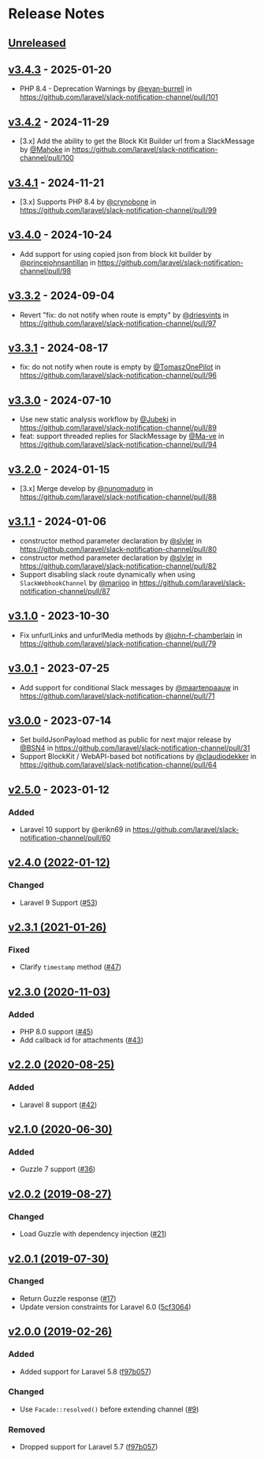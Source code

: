 # Release Notes

## [Unreleased](https://github.com/laravel/slack-notification-channel/compare/v3.4.3...3.x)

## [v3.4.3](https://github.com/laravel/slack-notification-channel/compare/v3.4.2...v3.4.3) - 2025-01-20

* PHP 8.4 - Deprecation Warnings by [@evan-burrell](https://github.com/evan-burrell) in https://github.com/laravel/slack-notification-channel/pull/101

## [v3.4.2](https://github.com/laravel/slack-notification-channel/compare/v3.4.1...v3.4.2) - 2024-11-29

* [3.x] Add the ability to get the Block Kit Builder url from a SlackMessage by [@Mahoke](https://github.com/Mahoke) in https://github.com/laravel/slack-notification-channel/pull/100

## [v3.4.1](https://github.com/laravel/slack-notification-channel/compare/v3.4.0...v3.4.1) - 2024-11-21

* [3.x] Supports PHP 8.4 by [@crynobone](https://github.com/crynobone) in https://github.com/laravel/slack-notification-channel/pull/99

## [v3.4.0](https://github.com/laravel/slack-notification-channel/compare/v3.3.2...v3.4.0) - 2024-10-24

* Add support for using copied json from block kit builder by [@princejohnsantillan](https://github.com/princejohnsantillan) in https://github.com/laravel/slack-notification-channel/pull/98

## [v3.3.2](https://github.com/laravel/slack-notification-channel/compare/v3.3.1...v3.3.2) - 2024-09-04

* Revert "fix: do not notify when route is empty" by [@driesvints](https://github.com/driesvints) in https://github.com/laravel/slack-notification-channel/pull/97

## [v3.3.1](https://github.com/laravel/slack-notification-channel/compare/v3.3.0...v3.3.1) - 2024-08-17

* fix: do not notify when route is empty by [@TomaszOnePilot](https://github.com/TomaszOnePilot) in https://github.com/laravel/slack-notification-channel/pull/96

## [v3.3.0](https://github.com/laravel/slack-notification-channel/compare/v3.2.0...v3.3.0) - 2024-07-10

* Use new static analysis workflow by [@Jubeki](https://github.com/Jubeki) in https://github.com/laravel/slack-notification-channel/pull/89
* feat: support threaded replies for SlackMessage by [@Ma-ve](https://github.com/Ma-ve) in https://github.com/laravel/slack-notification-channel/pull/94

## [v3.2.0](https://github.com/laravel/slack-notification-channel/compare/v3.1.1...v3.2.0) - 2024-01-15

* [3.x] Merge develop by [@nunomaduro](https://github.com/nunomaduro) in https://github.com/laravel/slack-notification-channel/pull/88

## [v3.1.1](https://github.com/laravel/slack-notification-channel/compare/v3.1.0...v3.1.1) - 2024-01-06

* constructor method parameter declaration by [@slvler](https://github.com/slvler) in https://github.com/laravel/slack-notification-channel/pull/80
* constructor method parameter declaration by [@slvler](https://github.com/slvler) in https://github.com/laravel/slack-notification-channel/pull/82
* Support disabling slack route dynamically when using `SlackWebhookChannel` by [@marijoo](https://github.com/marijoo) in https://github.com/laravel/slack-notification-channel/pull/87

## [v3.1.0](https://github.com/laravel/slack-notification-channel/compare/v3.0.1...v3.1.0) - 2023-10-30

- Fix unfurlLinks and unfurlMedia methods by [@john-f-chamberlain](https://github.com/john-f-chamberlain) in https://github.com/laravel/slack-notification-channel/pull/79

## [v3.0.1](https://github.com/laravel/slack-notification-channel/compare/v3.0.0...v3.0.1) - 2023-07-25

- Add support for conditional Slack messages by [@maartenpaauw](https://github.com/maartenpaauw) in https://github.com/laravel/slack-notification-channel/pull/71

## [v3.0.0](https://github.com/laravel/slack-notification-channel/compare/v2.5.0...v3.0.0) - 2023-07-14

- Set buildJsonPayload method as public for next major release by [@BSN4](https://github.com/BSN4) in https://github.com/laravel/slack-notification-channel/pull/31
- Support BlockKit / WebAPI-based bot notifications by [@claudiodekker](https://github.com/claudiodekker) in https://github.com/laravel/slack-notification-channel/pull/64

## [v2.5.0](https://github.com/laravel/slack-notification-channel/compare/v2.4.0...v2.5.0) - 2023-01-12

### Added

- Laravel 10 support by @erikn69 in https://github.com/laravel/slack-notification-channel/pull/60

## [v2.4.0 (2022-01-12)](https://github.com/laravel/slack-notification-channel/compare/v2.3.1...v2.4.0)

### Changed

- Laravel 9 Support ([#53](https://github.com/laravel/slack-notification-channel/pull/53))

## [v2.3.1 (2021-01-26)](https://github.com/laravel/slack-notification-channel/compare/v2.3.0...v2.3.1)

### Fixed

- Clarify `timestamp` method ([#47](https://github.com/laravel/slack-notification-channel/pull/47))

## [v2.3.0 (2020-11-03)](https://github.com/laravel/slack-notification-channel/compare/v2.2.0...v2.3.0)

### Added

- PHP 8.0 support ([#45](https://github.com/laravel/slack-notification-channel/pull/45))
- Add callback id for attachments ([#43](https://github.com/laravel/slack-notification-channel/pull/43))

## [v2.2.0 (2020-08-25)](https://github.com/laravel/slack-notification-channel/compare/v2.1.0...v2.2.0)

### Added

- Laravel 8 support ([#42](https://github.com/laravel/slack-notification-channel/pull/42))

## [v2.1.0 (2020-06-30)](https://github.com/laravel/slack-notification-channel/compare/v2.0.2...v2.1.0)

### Added

- Guzzle 7 support ([#36](https://github.com/laravel/slack-notification-channel/pull/36))

## [v2.0.2 (2019-08-27)](https://github.com/laravel/slack-notification-channel/compare/v2.0.1...v2.0.2)

### Changed

- Load Guzzle with dependency injection ([#21](https://github.com/laravel/slack-notification-channel/pull/21))

## [v2.0.1 (2019-07-30)](https://github.com/laravel/slack-notification-channel/compare/v2.0.0...v2.0.1)

### Changed

- Return Guzzle response ([#17](https://github.com/laravel/slack-notification-channel/pull/17))
- Update version constraints for Laravel 6.0 ([5cf3064](https://github.com/laravel/slack-notification-channel/commit/5cf3064da746d18bda60a9afcb4e42dca469bcfa))

## [v2.0.0 (2019-02-26)](https://github.com/laravel/slack-notification-channel/compare/v1.0.3...v2.0.0)

### Added

- Added support for Laravel 5.8 ([f97b057](https://github.com/laravel/slack-notification-channel/commit/f97b0572a44d6c1ae72745934bc917e9ae375875))

### Changed

- Use `Facade::resolved()` before extending channel ([#9](https://github.com/laravel/slack-notification-channel/pull/9))

### Removed

- Dropped support for Laravel 5.7 ([f97b057](https://github.com/laravel/slack-notification-channel/commit/f97b0572a44d6c1ae72745934bc917e9ae375875))
